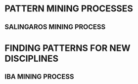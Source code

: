 # PATTERN MINING PROCESSES



## SALINGAROS MINING PROCESS

# FINDING PATTERNS FOR NEW DISCIPLINES 

## IBA MINING PROCESS
